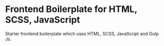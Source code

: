 # Frontend Boilerplate for HTML, SCSS, JavaScript
Starter frontend boilerplate which uses HTML, SCSS, JavaScript and Gulp Js.
